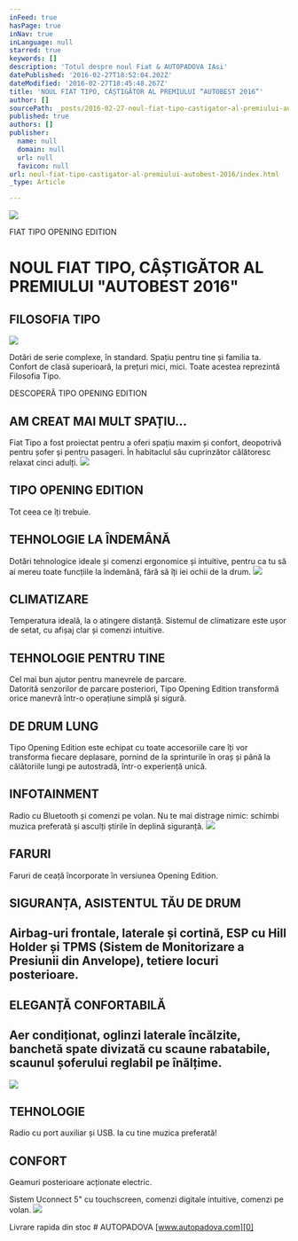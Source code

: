 ```yaml
---
inFeed: true
hasPage: true
inNav: true
inLanguage: null
starred: true
keywords: []
description: 'Totul despre noul Fiat & AUTOPADOVA IAsi'
datePublished: '2016-02-27T18:52:04.202Z'
dateModified: '2016-02-27T18:45:48.267Z'
title: 'NOUL FIAT TIPO, CÂȘTIGĂTOR AL PREMIULUI “AUTOBEST 2016”'
author: []
sourcePath: _posts/2016-02-27-noul-fiat-tipo-castigator-al-premiului-autobest-2016.md
published: true
authors: []
publisher:
  name: null
  domain: null
  url: null
  favicon: null
url: noul-fiat-tipo-castigator-al-premiului-autobest-2016/index.html
_type: Article

---
```

![](https://the-grid-user-content.s3-us-west-2.amazonaws.com/ed10054b-50a9-4f6f-82ca-ad942bc4ade2.jpg)

FIAT TIPO OPENING EDITION

# NOUL FIAT TIPO, CÂȘTIGĂTOR AL PREMIULUI "AUTOBEST 2016"

## FILOSOFIA TIPO
![](https://the-grid-user-content.s3-us-west-2.amazonaws.com/e6fd3c1c-bc16-4a0c-93a7-64eacfc6a265.jpg)

Dotări de serie complexe, în standard. Spațiu pentru tine și familia ta. Confort de clasă superioară, la prețuri mici, mici. Toate acestea reprezintă Filosofia Tipo.

DESCOPERĂ TIPO OPENING EDITION

## AM CREAT MAI MULT SPAȚIU...

Fiat Tipo a fost proiectat pentru a oferi spațiu maxim și confort, deopotrivă pentru șofer și pentru pasageri. În habitaclul său cuprinzător călătoresc relaxat cinci adulți.
![](https://the-grid-user-content.s3-us-west-2.amazonaws.com/9aa422bd-7260-4603-bc33-50bf21830f93.jpg)

## TIPO OPENING EDITION

Tot ceea ce îți trebuie.

## TEHNOLOGIE LA ÎNDEMÂNĂ

Dotări tehnologice ideale și comenzi ergonomice și intuitive, pentru ca tu să ai mereu toate funcțiile la îndemână, fără să îți iei ochii de la drum.
![](https://the-grid-user-content.s3-us-west-2.amazonaws.com/766c49d9-45d7-40aa-bdbc-dc2df7d1a1fe.jpg)

## CLIMATIZARE

Temperatura ideală, la o atingere distanță. Sistemul de climatizare este ușor de setat, cu afișaj clar și comenzi intuitive.

## TEHNOLOGIE PENTRU TINE

Cel mai bun ajutor pentru manevrele de parcare.  
Datorită senzorilor de parcare posteriori, Tipo Opening Edition transformă orice manevră într-o operațiune simplă și sigură.

## DE DRUM LUNG

Tipo Opening Edition este echipat cu toate accesoriile care îți vor transforma fiecare deplasare, pornind de la sprinturile în oraș și până la călătoriile lungi pe autostradă, într-o experiență unică.

## INFOTAINMENT

Radio cu Bluetooth și comenzi pe volan. Nu te mai distrage nimic: schimbi muzica preferată și asculți știrile în deplină siguranță.
![](https://the-grid-user-content.s3-us-west-2.amazonaws.com/d9dca62b-3c74-4db2-a314-6aa22fd9473a.jpg)

## FARURI

Faruri de ceață încorporate în versiunea Opening Edition.

## SIGURANȚA, ASISTENTUL TĂU DE DRUM

## Airbag-uri frontale, laterale și cortină, ESP cu Hill Holder și TPMS (Sistem de Monitorizare a Presiunii din Anvelope), tetiere locuri posterioare.

## ELEGANȚĂ CONFORTABILĂ

## Aer condiționat, oglinzi laterale încălzite, banchetă spate divizată cu scaune rabatabile, scaunul șoferului reglabil pe înălțime.
![](https://the-grid-user-content.s3-us-west-2.amazonaws.com/11ed7c49-ab03-4d0d-ae84-cf74b52cdfa2.jpg)

## TEHNOLOGIE

Radio cu port auxiliar și USB. Ia cu tine muzica preferată!

## CONFORT

Geamuri posterioare acționate electric.

Sistem Uconnect 5" cu touchscreen, comenzi digitale intuitive, comenzi pe volan.
![](https://the-grid-user-content.s3-us-west-2.amazonaws.com/7b4524ef-68cd-47ed-8c21-bdc7a5a4a5cc.jpg)

Livrare rapida din stoc \# AUTOPADOVA [www.autopadova.com][0]

[0]: www.autopadova.com